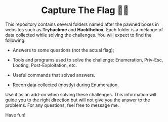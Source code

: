 <h1 align="center"> Capture The Flag 🏴‍☠️ </h1>

<p>This repository contains several folders named after the pawned boxes in websites such as <strong>Tryhackme</strong> and <strong>Hackthebox.</strong> 
Each folder is a mélange of data collected while solving the challenges.
You will expect to find the following:</p>

* Answers to some questions (not the actual flag);

* Tools and programs used to solve the challenge: Enumeration, Priv-Esc, Looting, Post-Exploitation, etc.

* Useful commands that solved answers.

* Recon data collected (mostly) during Enumeration.

<p>Use it as an add-on when solving these challenges. This information will guide you to the right direction but will not give you the answer to the problems. 
For any questions, feel free to message me. 

Have fun! </p>
